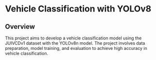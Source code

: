 # Vehicle Classification with YOLOv8

## Overview
This project aims to develop a vehicle classification model using the JUIVCDv1 dataset with the YOLOv8n model. The project involves data preparation, model training, and evaluation to achieve high accuracy in vehicle classification.


